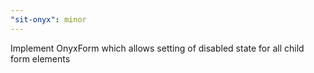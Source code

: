 ```yaml
---
"sit-onyx": minor
---
```


Implement OnyxForm which allows setting of disabled state for all child form elements
